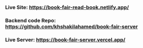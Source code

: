 ### Live Site: https://book-fair-read-book.netlify.app/

### Backend code Repo: https://github.com/khshakilahamed/book-fair-server

### Live Server: https://book-fair-server.vercel.app/
